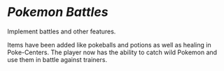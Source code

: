 # *Pokemon Battles*
Implement battles and other features.

Items have been added like pokeballs and potions as well as healing in Poke-Centers. The player now has the
ability to catch wild Pokemon and use them in battle against trainers.
